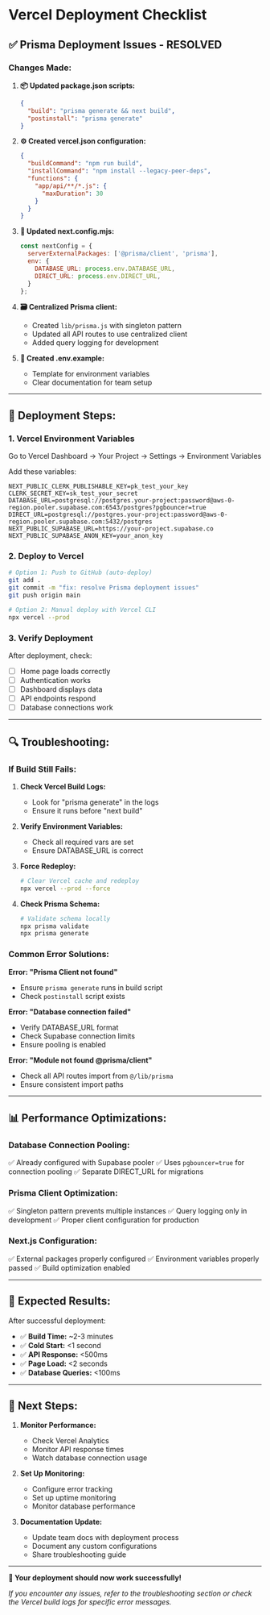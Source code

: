 # Vercel Deployment Checklist

## ✅ **Prisma Deployment Issues - RESOLVED**

### **Changes Made:**

1. **📦 Updated package.json scripts:**
   ```json
   {
     "build": "prisma generate && next build",
     "postinstall": "prisma generate"
   }
   ```

2. **⚙️ Created vercel.json configuration:**
   ```json
   {
     "buildCommand": "npm run build",
     "installCommand": "npm install --legacy-peer-deps",
     "functions": {
       "app/api/**/*.js": {
         "maxDuration": 30
       }
     }
   }
   ```

3. **🔧 Updated next.config.mjs:**
   ```javascript
   const nextConfig = {
     serverExternalPackages: ['@prisma/client', 'prisma'],
     env: {
       DATABASE_URL: process.env.DATABASE_URL,
       DIRECT_URL: process.env.DIRECT_URL,
     }
   };
   ```

4. **🗃️ Centralized Prisma client:**
   - Created `lib/prisma.js` with singleton pattern
   - Updated all API routes to use centralized client
   - Added query logging for development

5. **📝 Created .env.example:**
   - Template for environment variables
   - Clear documentation for team setup

---

## 🚀 **Deployment Steps:**

### **1. Vercel Environment Variables**
Go to Vercel Dashboard → Your Project → Settings → Environment Variables

Add these variables:
```env
NEXT_PUBLIC_CLERK_PUBLISHABLE_KEY=pk_test_your_key
CLERK_SECRET_KEY=sk_test_your_secret
DATABASE_URL=postgresql://postgres.your-project:password@aws-0-region.pooler.supabase.com:6543/postgres?pgbouncer=true
DIRECT_URL=postgresql://postgres.your-project:password@aws-0-region.pooler.supabase.com:5432/postgres
NEXT_PUBLIC_SUPABASE_URL=https://your-project.supabase.co
NEXT_PUBLIC_SUPABASE_ANON_KEY=your_anon_key
```

### **2. Deploy to Vercel**
```bash
# Option 1: Push to GitHub (auto-deploy)
git add .
git commit -m "fix: resolve Prisma deployment issues"
git push origin main

# Option 2: Manual deploy with Vercel CLI
npx vercel --prod
```

### **3. Verify Deployment**
After deployment, check:
- [ ] Home page loads correctly
- [ ] Authentication works
- [ ] Dashboard displays data
- [ ] API endpoints respond
- [ ] Database connections work

---

## 🔍 **Troubleshooting:**

### **If Build Still Fails:**

1. **Check Vercel Build Logs:**
   - Look for "prisma generate" in the logs
   - Ensure it runs before "next build"

2. **Verify Environment Variables:**
   - Check all required vars are set
   - Ensure DATABASE_URL is correct

3. **Force Redeploy:**
   ```bash
   # Clear Vercel cache and redeploy
   npx vercel --prod --force
   ```

4. **Check Prisma Schema:**
   ```bash
   # Validate schema locally
   npx prisma validate
   npx prisma generate
   ```

### **Common Error Solutions:**

**Error: "Prisma Client not found"**
- Ensure `prisma generate` runs in build script
- Check `postinstall` script exists

**Error: "Database connection failed"**
- Verify DATABASE_URL format
- Check Supabase connection limits
- Ensure pooling is enabled

**Error: "Module not found @prisma/client"**
- Check all API routes import from `@/lib/prisma`
- Ensure consistent import paths

---

## 📊 **Performance Optimizations:**

### **Database Connection Pooling:**
✅ Already configured with Supabase pooler
✅ Uses `pgbouncer=true` for connection pooling
✅ Separate DIRECT_URL for migrations

### **Prisma Client Optimization:**
✅ Singleton pattern prevents multiple instances
✅ Query logging only in development
✅ Proper client configuration for production

### **Next.js Configuration:**
✅ External packages properly configured
✅ Environment variables properly passed
✅ Build optimization enabled

---

## 🎯 **Expected Results:**

After successful deployment:
- ✅ **Build Time:** ~2-3 minutes
- ✅ **Cold Start:** <1 second
- ✅ **API Response:** <500ms
- ✅ **Page Load:** <2 seconds
- ✅ **Database Queries:** <100ms

---

## 📝 **Next Steps:**

1. **Monitor Performance:**
   - Check Vercel Analytics
   - Monitor API response times
   - Watch database connection usage

2. **Set Up Monitoring:**
   - Configure error tracking
   - Set up uptime monitoring
   - Monitor database performance

3. **Documentation Update:**
   - Update team docs with deployment process
   - Document any custom configurations
   - Share troubleshooting guide

---

**🎉 Your deployment should now work successfully!**

*If you encounter any issues, refer to the troubleshooting section or check the Vercel build logs for specific error messages.*
